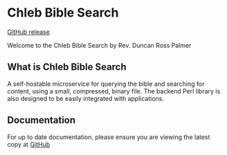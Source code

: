 # Chleb Bible Search

[GitHub release](https://github.com/daybologic/chleb-bible-search)

Welcome to the Chleb Bible Search by Rev. Duncan Ross Palmer

## What is Chleb Bible Search

A self-hostable microservice for querying the bible and searching for content, using a small, compressed, binary file.
The backend Perl library is also designed to be easily integrated with applications.

## Documentation

For up to date documentation, please ensure you are viewing the latest copy at [GitHub](https://github.com/daybologic/chleb-bible-search/blob/master/README.md)

